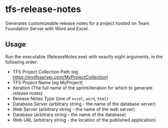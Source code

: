 tfs-release-notes
=================

Generates customizeable release notes for a project hosted on Team Foundation Server with Word and Excel.


Usage
------------------
Run the executable (ReleaseNotes.exe) with exactly eight arguments, in the following order: 

* TFS Project Collection Path (eg https://mytfsserver.com/MyProjectCollection)
* TFS Project Name (eg MyProject)
* Iteration (The full name of the sprint/iteration for which to generate release notes)
* Release Notes Type (one of  `excel`, `word`, `html`)
* Database Server (arbitrary string - the name of the database server)
* Web Server (arbitrary string - the name of the web server)
* Database (arbitrary string - the name of the database)
* Web URL (arbitrary string - the location of the published application)